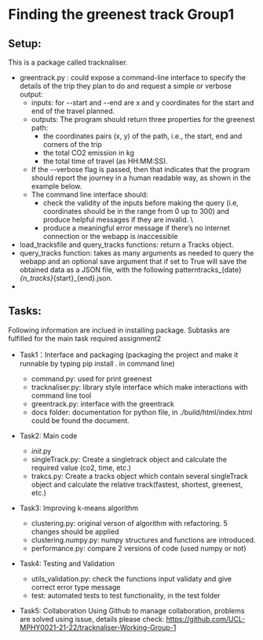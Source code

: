 # Finding the greenest track Group1
## Setup:
This is  a  package called tracknaliser. 
- greentrack.py : could expose a command-line interface to specify the details of the trip they plan to do and request a simple or verbose output:
    - inputs: for --start and --end are x and y coordinates for the start and end of the travel planned. 
    - outputs: The program should return three properties for the greenest path: 
      - the coordinates pairs (x, y) of the path, i.e., the start, end and corners of the trip
      - the total CO2 emission in kg
      - the total time of travel (as HH:MM:SS).
    - If the --verbose flag is passed, then that indicates that the program should report the journey in a human readable way, as shown in the example below.
    - The command line interface should: 
      - check the validity of the inputs before making the query (i.e, coordinates should be in the range from 0 up to 300) and produce helpful messages if they are invalid. \
      - produce a meaningful error message if there’s no internet connection or the webapp is inaccessible
- load_tracksfile and query_tracks functions: return a Tracks object.
- query_tracks function: takes as many arguments as needed to query the webapp and an optional  save argument that if set to True will save the obtained data as a JSON file, with the following patterntracks_{date}_{n_tracks}_{start}_{end}.json.
-
## Tasks: 
Following information are inclued in installing package.  Subtasks are fulfilled for the main task required assignment2
- Task1：Interface and packaging (packaging the project and make it runnable by typing pip install . in command line)
  - command.py: used for print greenest 
  - tracknaliser.py: library style interface which make interactions with command line tool
  - greentrack.py: interface with the greentrack
  - docs folder: documentation for python file, in ./build/html/index.html could be found the document. 
- Task2: Main code
  - _init_.py
  - singleTrack.py: Create a singletrack object and calculate the required value (co2, time, etc.)
  - trakcs.py: Create a tracks object which contain several singleTrack object and calculate the relative track(fastest, shortest, greenest, etc.)
 
- Task3: Improving k-means algorithm
  - clustering.py: original verson of algorithm with refactoring. 5 changes should be applied
  - clustering.numpy.py: numpy structures and functions are introduced.
  - performance.py: compare 2 versions of code (used numpy or not)
- Task4: Testing and Validation
  - utils_validation.py: check the functions input validaty and give correct error type message
  - test: automated tests to test functionality, in the test folder

- Task5: Collaboration
Using Github to manage collaboration, problems are solved using issue, details please check: https://github.com/UCL-MPHY0021-21-22/tracknaliser-Working-Group-1



